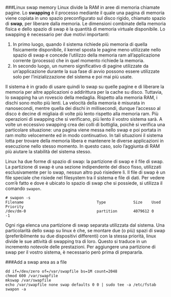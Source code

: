###Linux swap memory
Linux divide la RAM in aree di memoria chiamate pagine. Lo **swapping** è il processo mediante il quale una pagina di memoria viene copiata in uno spazio preconfigurato sul disco rigido, chiamato spazio di **swap**, per liberare dalla memoria. Le dimensioni combinate della memoria fisica e dello spazio di swap è la quantità di memoria virtuale disponibile. Lo swapping è necessario per due motivi importanti:

1. In primo luogo, quando il sistema richiede più memoria di quella fisicamente disponibile, il kernel sposta le pagine meno utilizzate nello spazio di swap e concede l’utilizzo della memoria ram all’applicazione corrente (processo) che in quel momento richiede la memoria.
2. In secondo luogo, un numero significativo di pagine utilizzate da un’applicazione durante la sua fase di avvio possono essere utilizzate solo per l’inizializzazione del sistema e poi mai più usate.

Il sistema è in grado di usare quindi lo swap su quelle pagine e di liberare la memoria per altre applicazioni o addirittura per la cache su disco. Tuttavia, lo swapping ha un rovescio della medaglia. Rispetto alla memoria RAM, i dischi sono molto più lenti. La velocità della memoria è misurata in nanosecondi, mentre quella dei dischi in millisecondi, dunque l’accesso al disco è decine di migliaia di volte più lento rispetto alla memoria ram. Più operazioni di swapping che si verificano, più lento il vostro sistema sarà. A volte un eccessivo swapping crea dei colli di bottiglia, poichè si verifica una particolare situazione: una pagina viene messa nello swap e poi portata in ram molto velocemente ed in modo continuativo. In tali situazioni il sistema lotta per trovare della memoria libera e mantenere le diverse applicazioni in esecuzione nello stesso momento. In questo caso, solo l’aggiunta di RAM più aiutare la stabilità del sistema stesso.

Linux ha due forme di spazio di swap: la partizione di swap e il file di swap. La partizione di swap è una sezione indipendente del disco fisso, utilizzati esclusivamente per lo swap, nessun altro può risiedere lì. Il file di swap è un file speciale che risiede nel filesystem tra il sistema e file di dati. Per vedere com’è fatto e dove è ubicato lo spazio di swap che si possiede, si utilizza il comando ``swapon``.

```
# swapon -s
Filename                                Type            Size    Used    Priority
/dev/dm-0                               partition       4079612 0       -1
```

Ogni riga elenca una partizione di swap separata utilizzata dal sistema. Una particolarità dello swap su linux è che, se montare due (o più) spazi di swap (preferibilmente su due dispositivi differenti) con la stessa priorità, linux divide le sue attività di swapping tra di loro. Questo si traduce in un incremento notevole delle prestazioni. Per aggiungere una partizione di swap per il vostro sistema, è necessario però prima di prepararla.

###Add a swap area as a file
```
dd if=/dev/zero of=/var/swapfile bs=1M count=2048
chmod 600 /var/swapfile
mkswap /var/swapfile
echo /var/swapfile none swap defaults 0 0 | sudo tee -a /etc/fstab
swapon -a
```

